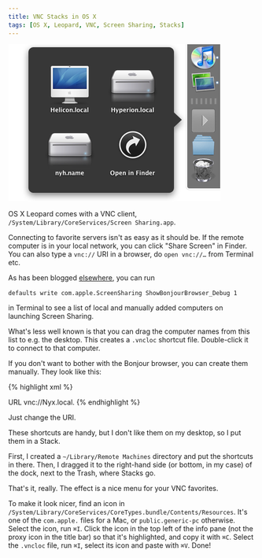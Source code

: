 ```yaml
---
title: VNC Stacks in OS X
tags: [OS X, Leopard, VNC, Screen Sharing, Stacks]
---
```


![VNC stack screenshot](/images/posts/2009-06-vnc-stack.png)

OS X Leopard comes with a VNC client, `/System/Library/CoreServices/Screen Sharing.app`.

Connecting to favorite servers isn't as easy as it should be. If the remote computer is in your local network, you can click "Share Screen" in Finder. You can also type a `vnc://` URI in a browser, do `open vnc://…` from Terminal etc.

As has been blogged [elsewhere](http://lifehacker.com/software/remote-control/add-more-functionality-to-leopards-screen-sharing-334759.php), you can run

    defaults write com.apple.ScreenSharing ShowBonjourBrowser_Debug 1

in Terminal to see a list of local and manually added computers on launching Screen Sharing.

What's less well known is that you can drag the computer names from this list to e.g. the desktop. This creates a `.vncloc` shortcut file. Double-click it to connect to that computer.

If you don't want to bother with the Bonjour browser, you can create them manually. They look like this:

{% highlight xml %}
<?xml version="1.0" encoding="UTF-8"?>
<!DOCTYPE plist PUBLIC "-//Apple//DTD PLIST 1.0//EN" "http://www.apple.com/DTDs/PropertyList-1.0.dtd">
<plist version="1.0">
<dict>
	<key>URL</key>
	<string>vnc://Nyx.local.</string>
</dict>
</plist>
{% endhighlight %}

Just change the URI.

These shortcuts are handy, but I don't like them on my desktop, so I put them in a Stack.

First, I created a `~/Library/Remote Machines` directory and put the shortcuts in there. Then, I dragged it to the right-hand side (or bottom, in my case) of the dock, next to the Trash, where Stacks go.

That's it, really. The effect is a nice menu for your VNC favorites.

To make it look nicer, find an icon in `/System/Library/CoreServices/CoreTypes.bundle/Contents/Resources`. It's one of the `com.apple.` files for a Mac, or `public.generic-pc` otherwise. Select the icon, run <code class="kb">⌘I</code>. Click the icon in the top left of the info pane (not the proxy icon in the title bar) so that it's highlighted, and copy it with <code class="kb">⌘C</code>. Select the `.vncloc` file, run <code class="kb">⌘I</code>, select its icon and paste with <code class="kb">⌘V</code>. Done!